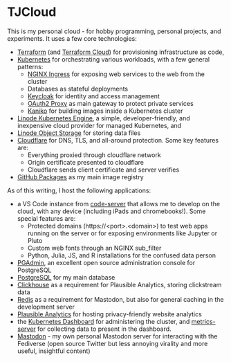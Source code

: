 # TJCloud

This is my personal cloud - for hobby programming, personal projects, and experiments. It uses a few core technologies:

* [Terraform](https://www.terraform.io) (and [Terraform Cloud](https://app.terraform.io/)) for provisioning infrastructure as code,
* [Kubernetes](https://kubernetes.io) for orchestrating various workloads, with a few general patterns:
    * [NGINX Ingress](https://kubernetes.github.io/ingress-nginx/) for exposing web services to the web from the cluster
    * Databases as stateful deployments 
    * [Keycloak](https://www.keycloak.org) for identity and access management 
    * [OAuth2 Proxy](https://oauth2-proxy.github.io/oauth2-proxy/) as main gateway to protect private services
    * [Kaniko](https://github.com/GoogleContainerTools/kaniko) for building images inside a Kubernetes cluster
* [Linode Kubernetes Engine](https://www.linode.com/products/kubernetes/), a simple, developer-friendly, and inexpensive cloud provider for managed Kubernetes, and 
* [Linode Object Storage](https://www.linode.com/products/object-storage/) for storing data files
* [Cloudflare](https://www.cloudflare.com) for DNS, TLS, and all-around protection. Some key features are:
    * Everything proxied through cloudflare network 
    * Origin certificate presented to cloudflare
    * Cloudflare sends client certificate and server verifies
* [GitHub Packages](https://github.com/features/packages) as my main image registry

As of this writing, I host the following applications:

* a VS Code instance from [code-server](https://github.com/coder/code-server) that allows me to develop on the cloud, with any device (including iPads and chromebooks!). Some special features are: 
    * Protected domains (https://\<port\>.\<domain\>) to test web apps running on the server or for exposing environments like Jupyter or Pluto
    * Custom web fonts through an NGINX sub_filter 
    * Python, Julia, JS, and R installations for the confused data person 
* [PGAdmin](https://www.pgadmin.org), an excellent open source administration console for PostgreSQL 
* [PostgreSQL](https://www.postgresql.org) for my main database
* [Clickhouse](https://clickhouse.com) as a requirement for Plausible Analytics, storing clickstream data 
* [Redis](https://redis.io) as a requirement for Mastodon, but also for general caching in the development server
* [Plausible Analytics](https://plausible.io) for hosting privacy-friendly website analytics
* the [Kubernetes Dashboard](https://github.com/kubernetes/dashboard) for administering the cluster, and [metrics-server](https://github.com/kubernetes-sigs/metrics-server) for collecting data to present in the dashboard.
* [Mastodon](https://joinmastodon.org) - my own personal Mastodon server for interacting with the Fediverse (open source Twitter but less annoying virality and more useful, insightful content)
